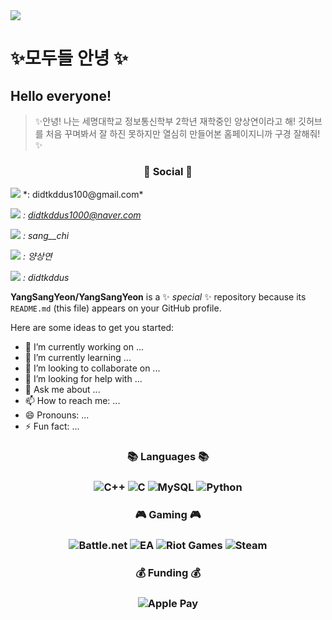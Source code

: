 <img src="https://capsule-render.vercel.app/api?type=waving&color=timeAuto&height=300&section=header&text=SangYeon's Github&fontSize=50" />

# ✨모두들 안녕 ✨

## Hello everyone!

> ✨안녕! 나는 세명대학교 정보통신학부 2학년 재학중인 양상연이라고 해!
> 깃허브를 처음 꾸며봐서 잘 하진 못하지만 열심히 만들어본 홈페이지니까 구경 잘해줘!✨


<h3 align="center"><b>💌 Social 💌 </b></h3>
<img src="https://img.shields.io/badge/Gmail-EA4335?style=flat&logo=Gmail&logoColor=white"/> *: didtkddus100@gmail.com*

<img src="https://img.shields.io/badge/Naver-03C75A?style=flat&logo=Naver&logoColor=white"/> *: didtkddus1000@naver.com*

<img src="https://img.shields.io/badge/Instagram-E4405F?style=flat&logo=Instagram&logoColor=white"/> *: sang__chi*

<img src="https://img.shields.io/badge/Facebook-1877F2?style=flat&logo=Facebook&logoColor=white"/> *: 양상연*

<img src="https://img.shields.io/badge/KakaoTalk-FFCD00?style=flat&logo=KakaoTako&logoColor=white"/> *: didtkddus*

**YangSangYeon/YangSangYeon** is a ✨ _special_ ✨ repository because its `README.md` (this file) appears on your GitHub profile.

Here are some ideas to get you started:

- 🔭 I’m currently working on ...
- 🌱 I’m currently learning ...
- 👯 I’m looking to collaborate on ...
- 🤔 I’m looking for help with ...
- 💬 Ask me about ...
- 📫 How to reach me: ...
- 😄 Pronouns: ...
- ⚡ Fun fact: ...

<h3 align="center"><b>📚 Languages 📚</b></h3>

<h3 align="center"</h3>

![C++](https://img.shields.io/badge/c++-%2300599C.svg?style=for-the-badge&logo=c%2B%2B&logoColor=white)
![C](https://img.shields.io/badge/c-%2300599C.svg?style=for-the-badge&logo=c&logoColor=white)
![MySQL](https://img.shields.io/badge/mysql-%2300f.svg?style=for-the-badge&logo=mysql&logoColor=white)
![Python](https://img.shields.io/badge/python-3670A0?style=for-the-badge&logo=python&logoColor=ffdd54)

<h3 align="center"><b>🎮 Gaming 🎮</b></h3>

<h3 align="center"</h3>

![Battle.net](https://img.shields.io/badge/battle.net-%2300AEFF.svg?style=for-the-badge&logo=battle.net&logoColor=white)
![EA](https://img.shields.io/badge/ea-%23000000.svg?style=for-the-badge&logo=ea&logoColor=white)
![Riot Games](https://img.shields.io/badge/riotgames-D32936.svg?style=for-the-badge&logo=riotgames&logoColor=white)
![Steam](https://img.shields.io/badge/steam-%23000000.svg?style=for-the-badge&logo=steam&logoColor=white)

<h3 align="center"><b>💰 Funding 💰</b></h3>
<h3 align="center"</h3>

![Apple Pay](https://img.shields.io/badge/ApplePay-000000.svg?style=for-the-badge&logo=Apple-Pay&logoColor=white)
